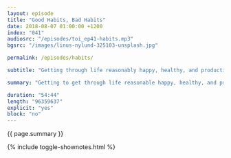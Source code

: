 ```yaml
---
layout: episode
title: "Good Habits, Bad Habits"
date: 2018-08-07 01:00:00 +1200
index: "041"
audiosrc: "/episodes/toi_ep41-habits.mp3"
bgsrc: "/images/linus-nylund-325103-unsplash.jpg"

permalink: /episodes/habits/

subtitle: "Getting through life reasonably happy, healthy, and productive is all a part of being a Real Human Adult. Today Serena and Sophia talk about habits: the good, the bad, the ugly. We talk about how we get over procrastination, how we make time to do the things we love, how our routines have evolved, and how we face-off with the ennui of life."

summary: "Getting to get through life reasonable happy, healthy, and productive is all a part of being a Real Human Adult. Today Serena and Sophia talk about habits: the good, the bad, the ugly. We talk about how we get over procrastination, how we make time to do the things we love, how our routines have evolved, and how we face-off with the ennui of life."

duration: "54:44"
length: "96359637"
explicit: "yes"
block: "no" 
---
```

<section class="summary" markdown="1">

{{ page.summary }}

</section>

{% include toggle-shownotes.html %}

<section id="shownotes" class="hidden" markdown="1">


</section>
